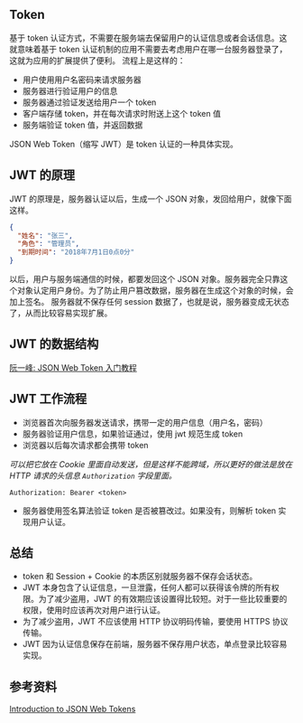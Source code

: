 ## Token

基于 token 认证方式，不需要在服务端去保留用户的认证信息或者会话信息。这就意味着基于 token 认证机制的应用不需要去考虑用户在哪一台服务器登录了，这就为应用的扩展提供了便利。
流程上是这样的：

- 用户使用用户名密码来请求服务器
- 服务器进行验证用户的信息
- 服务器通过验证发送给用户一个 token
- 客户端存储 token，并在每次请求时附送上这个 token 值
- 服务端验证 token 值，并返回数据

JSON Web Token（缩写 JWT）是 token 认证的一种具体实现。

## JWT 的原理

JWT 的原理是，服务器认证以后，生成一个 JSON 对象，发回给用户，就像下面这样。

```json
{
  "姓名": "张三",
  "角色": "管理员",
  "到期时间": "2018年7月1日0点0分"
}
```

以后，用户与服务端通信的时候，都要发回这个 JSON 对象。服务器完全只靠这个对象认定用户身份。为了防止用户篡改数据，服务器在生成这个对象的时候，会加上签名。
服务器就不保存任何 session 数据了，也就是说，服务器变成无状态了，从而比较容易实现扩展。

## JWT 的数据结构

[阮一峰: JSON Web Token 入门教程](http://www.ruanyifeng.com/blog/2018/07/json_web_token-tutorial.html)

## JWT 工作流程

- 浏览器首次向服务器发送请求，携带一定的用户信息（用户名，密码）
- 服务器验证用户信息，如果验证通过，使用 jwt 规范生成 token
- 浏览器以后每次请求都会携带 token

_可以把它放在 Cookie 里面自动发送，但是这样不能跨域，所以更好的做法是放在 HTTP 请求的头信息 `Authorization` 字段里面。_

```
Authorization: Bearer <token>
```

- 服务器使用签名算法验证 token 是否被篡改过。如果没有，则解析 token 实现用户认证。

## 总结

- token 和 Session + Cookie 的本质区别就服务器不保存会话状态。
- JWT 本身包含了认证信息，一旦泄露，任何人都可以获得该令牌的所有权限。为了减少盗用，JWT 的有效期应该设置得比较短。对于一些比较重要的权限，使用时应该再次对用户进行认证。
- 为了减少盗用，JWT 不应该使用 HTTP 协议明码传输，要使用 HTTPS 协议传输。
- JWT 因为认证信息保存在前端，服务器不保存用户状态，单点登录比较容易实现。

## 参考资料

[Introduction to JSON Web Tokens](https://jwt.io/introduction/)
